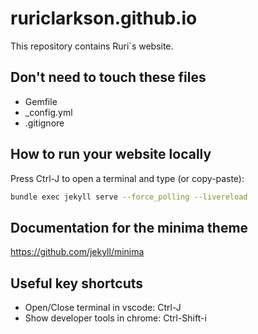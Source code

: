 # ruriclarkson.github.io

This repository contains Ruri`s website.

## Don't need to touch these files

* Gemfile
* _config.yml
* .gitignore

## How to run your website locally

Press Ctrl-J to open a terminal and type (or copy-paste):

```bash
bundle exec jekyll serve --force_polling --livereload
```

## Documentation for the minima theme

https://github.com/jekyll/minima

## Useful key shortcuts

* Open/Close terminal in vscode: Ctrl-J
* Show developer tools in chrome: Ctrl-Shift-i